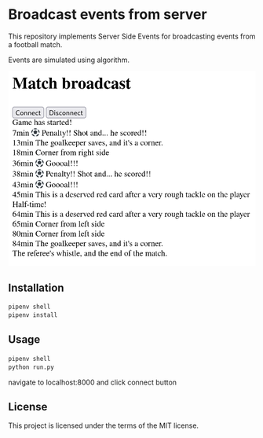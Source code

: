 # Broadcast events from server

This repository implements Server Side Events for broadcasting events from a football match.

Events are simulated using algorithm.

![Printscreen](printscreen.png)

## Installation

```bash
pipenv shell
pipenv install
```

## Usage

```bash 
pipenv shell
python run.py
```

navigate to localhost:8000 and click connect button

## License

This project is licensed under the terms of the MIT license.
